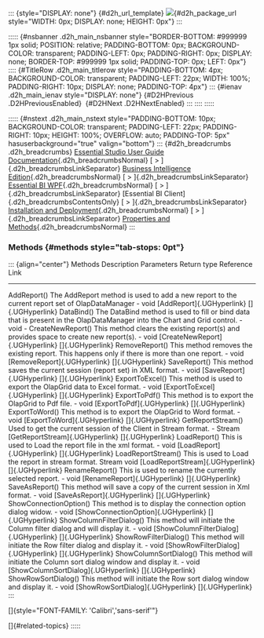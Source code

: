 ::: {style="DISPLAY: none"}
[](ms-xhelp:///?Id=d2h_url_template){#d2h_url_template} ![](!package_url!){#d2h_package_url style="WIDTH: 0px; DISPLAY: none; HEIGHT: 0px"}
:::

::::: {#nsbanner .d2h_main_nsbanner style="BORDER-BOTTOM: #999999 1px solid; POSITION: relative; PADDING-BOTTOM: 0px; BACKGROUND-COLOR: transparent; PADDING-LEFT: 0px; PADDING-RIGHT: 0px; DISPLAY: none; BORDER-TOP: #999999 1px solid; PADDING-TOP: 0px; LEFT: 0px"}
:::: {#TitleRow .d2h_main_titlerow style="PADDING-BOTTOM: 4px; BACKGROUND-COLOR: transparent; PADDING-LEFT: 22px; WIDTH: 100%; PADDING-RIGHT: 10px; DISPLAY: none; PADDING-TOP: 4px"}
::: {#ienav .d2h_main_ienav style="DISPLAY: none"}
[](ms-xhelp:///?Id=f5c0647f-03b9-4e85-81aa-b82bc885fc0e){#D2HPrevious .D2HPreviousEnabled}  [](ms-xhelp:///?Id=e2ccfc7e-65d6-4d37-b63a-4d82606af0e4){#D2HNext .D2HNextEnabled}
:::
::::
:::::

::::: {#nstext .d2h_main_nstext style="PADDING-BOTTOM: 10px; BACKGROUND-COLOR: transparent; PADDING-LEFT: 22px; PADDING-RIGHT: 10px; HEIGHT: 100%; OVERFLOW: auto; PADDING-TOP: 5px" hasuserbackground="true" valign="bottom"}
::: {#d2h_breadcrumbs .d2h_breadcrumbs}
[Essential Studio User Guide Documentation](ms-xhelp:///?Id=12457748-09e3-4d74-a240-8e049cedf030){.d2h_breadcrumbsNormal} [ \> ]{.d2h_breadcrumbsLinkSeparator} [Business Intelligence Edition](ms-xhelp:///?Id=fdf33dd8-62b2-47b9-ad7b-fc50e590bca5){.d2h_breadcrumbsNormal} [ \> ]{.d2h_breadcrumbsLinkSeparator} [Essential BI WPF](ms-xhelp:///?Id=41e3d586-d922-4a01-8272-679fe4ae7343){.d2h_breadcrumbsNormal} [ \> ]{.d2h_breadcrumbsLinkSeparator} [Essential BI Client]{.d2h_breadcrumbsContentsOnly} [ \> ]{.d2h_breadcrumbsLinkSeparator} [Installation and Deployment](ms-xhelp:///?Id=bb552a8a-8f81-45be-9d44-11e8d18eaa4a){.d2h_breadcrumbsNormal} [ \> ]{.d2h_breadcrumbsLinkSeparator} [Properties and Methods](ms-xhelp:///?Id=e7e7333c-7182-4910-b661-0b6f68210b74){.d2h_breadcrumbsNormal}
:::

### Methods {#methods style="tab-stops: 0pt"}

::: {align="center"}
  Methods                    Description                                                                                                                Parameters   Return type   Reference Link
  -------------------------- -------------------------------------------------------------------------------------------------------------------------- ------------ ------------- ---------------------------------------------------------
  AddReport()                The AddReport method is used to add a new report to the current report set of OlapDataManager                              \-           void          [AddReport]{.UGHyperlink} []{.UGHyperlink}
  DataBind()                 The DataBind method is used to fill or bind data that is present in the OlapDataManager into the Chart and Grid control.   \-           void          \-
  CreateNewReport()          This method clears the existing report(s) and provides space to create new report(s).                                      \-           void          [CreateNewReport]{.UGHyperlink} []{.UGHyperlink}
  RemoveReport()             This method removes the existing report. This happens only if there is more than one report.                               \-           void          [RemoveReport]{.UGHyperlink} []{.UGHyperlink}
  SaveReport()               This method saves the current session (report set) in XML format.                                                          \-           void          [SaveReport]{.UGHyperlink} []{.UGHyperlink}
  ExportToExcel()            This method is used to export the OlapGrid data to Excel format.                                                           \-           void          [ExportToExcel]{.UGHyperlink} []{.UGHyperlink}
  ExportToPdf()              This method is to export the OlapGrid to Pdf file.                                                                         \-           void          [ExportToPdf]{.UGHyperlink} []{.UGHyperlink}
  ExportToWord()             This method is to export the OlapGrid to Word format.                                                                      \-           void          [ExportToWord]{.UGHyperlink} []{.UGHyperlink}
  GetReportStream()          Used to get the current session of the Client in Stream format.                                                            \-           Stream        [GetReportStream]{.UGHyperlink} []{.UGHyperlink}
  LoadReport()               This is used to Load the report file in the xml format.                                                                    \-           void          [LoadReport]{.UGHyperlink} []{.UGHyperlink}
  LoadReportStream()         This is used to Load the report in stream format.                                                                          Stream       void          [LoadReportStream]{.UGHyperlink} []{.UGHyperlink}
  RenameReport()             This is used to rename the currently selected report.                                                                      \-           void          [RenameReport]{.UGHyperlink} []{.UGHyperlink}
  SaveAsReport()             This method will save a copy of the current session in Xml format.                                                         \-           void          [SaveAsReport]{.UGHyperlink} []{.UGHyperlink}
  ShowConnectionOption()     This method is to display the connection option dialog widow.                                                              \-           void          [ShowConnectionOption]{.UGHyperlink} []{.UGHyperlink}
  ShowColumnFilterDialog()   This method will initiate the Column filter dialog and will display it.                                                    \-           void          [ShowColumnFilterDialog]{.UGHyperlink} []{.UGHyperlink}
  ShowRowFilterDialog()      This method will initiate the Row filter dialog and display it.                                                            \-           void          [ShowRowFilterDialog]{.UGHyperlink} []{.UGHyperlink}
  ShowColumnSortDialog()     This method will initiate the Column sort dialog window and display it.                                                    \-           void          [ShowColumnSortDialog]{.UGHyperlink} []{.UGHyperlink}
  ShowRowSortDialog()        This method will initiate the Row sort dialog window and display it.                                                       \-           void          [ShowRowSortDialog]{.UGHyperlink} []{.UGHyperlink}
:::

[]{style="FONT-FAMILY: 'Calibri','sans-serif'"} 

[]{#related-topics}
:::::
